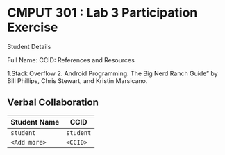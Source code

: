 # CMPUT 301 : Lab 3 Participation Exercise

Student Details

Full Name: <Aurko Mazumder>
CCID: <mazumde1>
References and Resources

1.Stack Overflow 2. Android Programming: The Big Nerd Ranch Guide” by Bill Phillips, Chris Stewart, and Kristin Marsicano.
## Verbal Collaboration

| Student Name | CCID      |
| ------------ | --------- |
| `student`    | `student` |
| `<Add more>` | `<CCID>`  |
